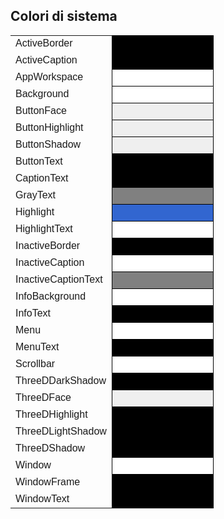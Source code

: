 ## Colori di sistema

<table>
<tr><td style="font:menu;">ActiveBorder</td><td style="width:50%;border:1px solid black;background-color:ActiveBorder;">&nbsp;</td></tr>
<tr><td style="font:menu;">ActiveCaption</td><td style="width:50%;border:1px solid black;background-color:ActiveCaption;">&nbsp;</td></tr>
<tr><td style="font:menu;">AppWorkspace</td><td style="width:50%;border:1px solid black;background-color:AppWorkspace;">&nbsp;</td></tr>
<tr><td style="font:menu;">Background</td><td style="width:50%;border:1px solid black;background-color:Background;">&nbsp;</td></tr>
<tr><td style="font:menu;">ButtonFace</td><td style="width:50%;border:1px solid black;background-color:ButtonFace;">&nbsp;</td></tr>
<tr><td style="font:menu;">ButtonHighlight</td><td style="width:50%;border:1px solid black;background-color:ButtonHighlight;">&nbsp;</td></tr>
<tr><td style="font:menu;">ButtonShadow</td><td style="width:50%;border:1px solid black;background-color:ButtonShadow;">&nbsp;</td></tr>
<tr><td style="font:menu;">ButtonText</td><td style="width:50%;border:1px solid black;background-color:ButtonText;">&nbsp;</td></tr>
<tr><td style="font:menu;">CaptionText</td><td style="width:50%;border:1px solid black;background-color:CaptionText;">&nbsp;</td></tr>
<tr><td style="font:menu;">GrayText</td><td style="width:50%;border:1px solid black;background-color:GrayText;">&nbsp;</td></tr>
<tr><td style="font:menu;">Highlight</td><td style="width:50%;border:1px solid black;background-color:Highlight;">&nbsp;</td></tr>
<tr><td style="font:menu;">HighlightText</td><td style="width:50%;border:1px solid black;background-color:HighlightText;">&nbsp;</td></tr>
<tr><td style="font:menu;">InactiveBorder</td><td style="width:50%;border:1px solid black;background-color:InactiveBorder;">&nbsp;</td></tr>
<tr><td style="font:menu;">InactiveCaption</td><td style="width:50%;border:1px solid black;background-color:InactiveCaption;">&nbsp;</td></tr>
<tr><td style="font:menu;">InactiveCaptionText </td><td style="width:50%;border:1px solid black;background-color:InactiveCaptionText ;">&nbsp;</td></tr>
<tr><td style="font:menu;">InfoBackground</td><td style="width:50%;border:1px solid black;background-color:InfoBackground;">&nbsp;</td></tr>
<tr><td style="font:menu;">InfoText</td><td style="width:50%;border:1px solid black;background-color:InfoText;">&nbsp;</td></tr>
<tr><td style="font:menu;">Menu</td><td style="width:50%;border:1px solid black;background-color:Menu;">&nbsp;</td></tr>
<tr><td style="font:menu;">MenuText</td><td style="width:50%;border:1px solid black;background-color:MenuText;">&nbsp;</td></tr>
<tr><td style="font:menu;">Scrollbar</td><td style="width:50%;border:1px solid black;background-color:Scrollbar;">&nbsp;</td></tr>
<tr><td style="font:menu;">ThreeDDarkShadow</td><td style="width:50%;border:1px solid black;background-color:ThreeDDarkShadow;">&nbsp;</td></tr>
<tr><td style="font:menu;">ThreeDFace</td><td style="width:50%;border:1px solid black;background-color:ThreeDFace;">&nbsp;</td></tr>
<tr><td style="font:menu;">ThreeDHighlight</td><td style="width:50%;border:1px solid black;background-color:ThreeDHighlight;">&nbsp;</td></tr>
<tr><td style="font:menu;">ThreeDLightShadow</td><td style="width:50%;border:1px solid black;background-color:ThreeDLightShadow;">&nbsp;</td></tr>
<tr><td style="font:menu;">ThreeDShadow</td><td style="width:50%;border:1px solid black;background-color:ThreeDShadow;">&nbsp;</td></tr>
<tr><td style="font:menu;">Window</td><td style="width:50%;border:1px solid black;background-color:Window;">&nbsp;</td></tr>
<tr><td style="font:menu;">WindowFrame</td><td style="width:50%;border:1px solid black;background-color:WindowFrame;">&nbsp;</td></tr>
<tr><td style="font:menu;">WindowText</td><td style="width:50%;border:1px solid black;background-color:WindowText;">&nbsp;</td></tr>
</table>
